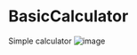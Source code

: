 # BasicCalculator
Simple calculator
![image](https://user-images.githubusercontent.com/96723110/150328095-a6fc3114-c0dd-41d7-9be6-5fd18f1f9c78.png)
